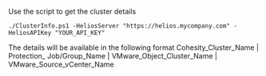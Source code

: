 Use the script to get the cluster details

```
./ClusterInfo.ps1 -HeliosServer "https://helios.mycompany.com" -HeliosAPIKey "YOUR_API_KEY"
```

The details will be available in the following format
Cohesity_Cluster_Name    |	  Protection_ Job/Group_Name  	|   VMware_Object_Cluster_Name  	 | VMware_Source_vCenter_Name  
